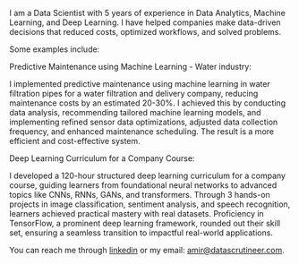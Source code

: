 I am a Data Scientist with 5 years of experience in Data Analytics, Machine Learning, and Deep Learning. I have helped companies make data-driven decisions that reduced costs, optimized workflows, and solved problems. 

Some examples include:

Predictive Maintenance using Machine Learning - Water industry: 
 
I implemented predictive maintenance using machine learning in water filtration pipes for a water filtration and delivery company, reducing maintenance costs by an estimated 20-30%. I achieved this by conducting data analysis, recommending tailored machine learning models, and implementing refined sensor data optimizations, adjusted data collection frequency, and enhanced maintenance scheduling. The result is a more efficient and cost-effective system.

Deep Learning Curriculum for a Company Course:

I developed a 120-hour structured deep learning curriculum for a company course, guiding learners from foundational neural networks to advanced topics like CNNs, RNNs, GANs, and transformers. Through 3 hands-on projects in image classification, sentiment analysis, and speech recognition, learners achieved practical mastery with real datasets. Proficiency in TensorFlow, a prominent deep learning framework, rounded out their skill set, ensuring a seamless transition to impactful real-world applications.

You can reach me through [linkedin](www.linkedin.com/in/amir-ragab-ds) or my email: amir@datascrutineer.com.
